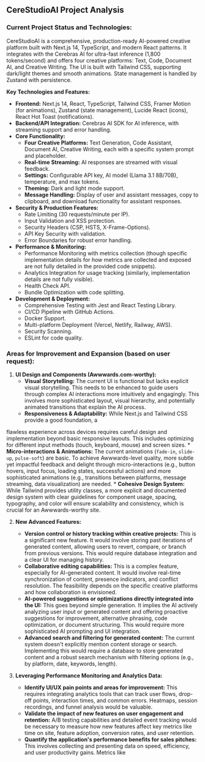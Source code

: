 
## CereStudioAI Project Analysis

### Current Project Status and Technologies:

CereStudioAI is a comprehensive, production-ready AI-powered creative platform built with Next.js 14, TypeScript, and modern React patterns. It integrates with the Cerebras AI for ultra-fast inference (1,800 tokens/second) and offers four creative platforms: Text, Code, Document AI, and Creative Writing. The UI is built with Tailwind CSS, supporting dark/light themes and smooth animations. State management is handled by Zustand with persistence.

**Key Technologies and Features:**

*   **Frontend:** Next.js 14, React, TypeScript, Tailwind CSS, Framer Motion (for animations), Zustand (state management), Lucide React (icons), React Hot Toast (notifications).
*   **Backend/API Integration:** Cerebras AI SDK for AI inference, with streaming support and error handling.
*   **Core Functionality:**
    *   **Four Creative Platforms:** Text Generation, Code Assistant, Document AI, Creative Writing, each with a specific system prompt and placeholder.
    *   **Real-time Streaming:** AI responses are streamed with visual feedback.
    *   **Settings:** Configurable API key, AI model (Llama 3.1 8B/70B), temperature, and max tokens.
    *   **Theming:** Dark and light mode support.
    *   **Message Handling:** Display of user and assistant messages, copy to clipboard, and download functionality for assistant responses.
*   **Security & Production Features:**
    *   Rate Limiting (30 requests/minute per IP).
    *   Input Validation and XSS protection.
    *   Security Headers (CSP, HSTS, X-Frame-Options).
    *   API Key Security with validation.
    *   Error Boundaries for robust error handling.
*   **Performance & Monitoring:**
    *   Performance Monitoring with metrics collection (though specific implementation details for *how* metrics are collected and exposed are not fully detailed in the provided code snippets).
    *   Analytics Integration for usage tracking (similarly, implementation details are not fully visible).
    *   Health Check API.
    *   Bundle Optimization with code splitting.
*   **Development & Deployment:**
    *   Comprehensive Testing with Jest and React Testing Library.
    *   CI/CD Pipeline with GitHub Actions.
    *   Docker Support.
    *   Multi-platform Deployment (Vercel, Netlify, Railway, AWS).
    *   Security Scanning.
    *   ESLint for code quality.

### Areas for Improvement and Expansion (based on user request):

1.  **UI Design and Components (Awwwards.com-worthy):**
    *   **Visual Storytelling:** The current UI is functional but lacks explicit visual storytelling. This needs to be enhanced to guide users through complex AI interactions more intuitively and engagingly. This involves more sophisticated layout, visual hierarchy, and potentially animated transitions that explain the AI process.
    *   **Responsiveness & Adaptability:** While Next.js and Tailwind CSS provide a good foundation, a 


flawless experience across devices requires careful design and implementation beyond basic responsive layouts. This includes optimizing for different input methods (touch, keyboard, mouse) and screen sizes.
    *   **Micro-interactions & Animations:** The current animations (`fade-in`, `slide-up`, `pulse-soft`) are basic. To achieve Awwwards-level quality, more subtle yet impactful feedback and delight through micro-interactions (e.g., button hovers, input focus, loading states, successful actions) and more sophisticated animations (e.g., transitions between platforms, message streaming, data visualization) are needed.
    *   **Cohesive Design System:** While Tailwind provides utility classes, a more explicit and documented design system with clear guidelines for component usage, spacing, typography, and color will ensure scalability and consistency, which is crucial for an Awwwards-worthy site.

2.  **New Advanced Features:**
    *   **Version control or history tracking within creative projects:** This is a significant new feature. It would involve storing past iterations of generated content, allowing users to revert, compare, or branch from previous versions. This would require database integration and a clear UI for managing history.
    *   **Collaborative editing capabilities:** This is a complex feature, especially for AI-generated content. It would involve real-time synchronization of content, presence indicators, and conflict resolution. The feasibility depends on the specific creative platforms and how collaboration is envisioned.
    *   **AI-powered suggestions or optimizations directly integrated into the UI:** This goes beyond simple generation. It implies the AI actively analyzing user input or generated content and offering proactive suggestions for improvement, alternative phrasing, code optimization, or document structuring. This would require more sophisticated AI prompting and UI integration.
    *   **Advanced search and filtering for generated content:** The current system doesn't explicitly mention content storage or search. Implementing this would require a database to store generated content and a robust search mechanism with filtering options (e.g., by platform, date, keywords, length).

3.  **Leveraging Performance Monitoring and Analytics Data:**
    *   **Identify UI/UX pain points and areas for improvement:** This requires integrating analytics tools that can track user flows, drop-off points, interaction times, and common errors. Heatmaps, session recordings, and funnel analysis would be valuable.
    *   **Validate the impact of new features on user engagement and retention:** A/B testing capabilities and detailed event tracking would be necessary to measure how new features affect key metrics like time on site, feature adoption, conversion rates, and user retention.
    *   **Quantify the application's performance benefits for sales pitches:** This involves collecting and presenting data on speed, efficiency, and user productivity gains. Metrics like 

